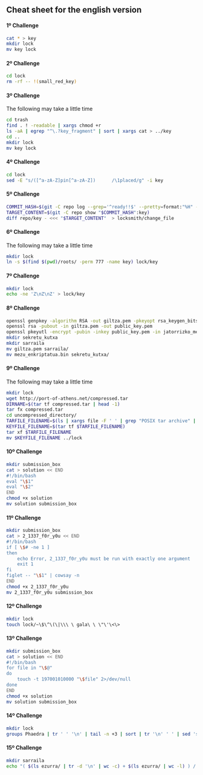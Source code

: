 ## Cheat sheet for the english version

#### 1º Challenge

```bash
cat * > key
mkdir lock
mv key lock
```

#### 2º Challenge

```bash
cd lock
rm -rf -- !(small_red_key)
```

#### 3º Challenge

The following may take a little time

```bash
cd trash
find . ! -readable | xargs chmod +r
ls -aA | egrep "^\.?key_fragment" | sort | xargs cat > ../key
cd ..
mkdir lock
mv key lock
```

#### 4º Challenge

```bash
cd lock
sed -E "s/([^a-zA-Z]pin[^a-zA-Z])      /\1placed/g" -i key
```

#### 5º Challenge

```bash
COMMIT_HASH=$(git -C repo log --grep='^ready!!$' --pretty=format:"%H" -1)
TARGET_CONTENT=$(git -C repo show "$COMMIT_HASH":key)
diff repo/key - <<< "$TARGET_CONTENT"  > locksmith/change_file
```

#### 6º Challenge

The following may take a little time

```bash
mkdir lock
ln -s $(find $(pwd)/roots/ -perm 777 -name key) lock/key
```

#### 7º Challenge

```bash
mkdir lock
echo -ne 'Z\nZ\nZ' > lock/key
```

#### 8º Challenge

```bash
openssl genpkey -algorithm RSA -out giltza.pem -pkeyopt rsa_keygen_bits:4096
openssl rsa -pubout -in giltza.pem -out public_key.pem
openssl pkeyutl -encrypt -pubin -inkey public_key.pem -in jatorrizko_mezua -out mezu_enkriptatua.bin
mkdir sekretu_kutxa
mkdir sarraila
mv giltza.pem sarraila/
mv mezu_enkriptatua.bin sekretu_kutxa/
```

#### 9º Challenge

The following may take a little time

```bash
mkdir lock
wget http://port-of-athens.net/compressed.tar
DIRNAME=$(tar tf compressed.tar | head -1)
tar fx compressed.tar
cd uncompressed_directory/
TARFILE_FILENAME=$(ls | xargs file -F ' ' | grep "POSIX tar archive" | tr ' ' '\n' | head -1)
KEYFILE_FILENAME=$(tar tf $TARFILE_FILENAME)
tar xf $TARFILE_FILENAME
mv $KEYFILE_FILENAME ../lock
```

#### 10º Challenge

```bash
mkdir submission_box
cat > solution << END
#!/bin/bash
eval "\$1"
eval "\$2"
END
chmod +x solution
mv solution submission_box
```

#### 11º Challenge

```bash
mkdir submission_box
cat > 2_1337_f0r_y0u << END
#!/bin/bash
if [ \$# -ne 1 ]
then
    echo Error, 2_1337_f0r_y0u must be run with exactly one argument
    exit 1
fi
figlet -- "\$1" | cowsay -n
END
chmod +x 2_1337_f0r_y0u
mv 2_1337_f0r_y0u submission_box
```

#### 12º Challenge

```bash
mkdir lock
touch lock/~\$\^\(\|\\\ \ gala\ \ \"\'\<\>
```

#### 13º Challenge

```bash
mkdir submission_box
cat > solution << END
#!/bin/bash
for file in "\$@"
do
	touch -t 197001010000 "\$file" 2>/dev/null
done
END
chmod +x solution
mv solution submission_box
```

#### 14º Challenge

```bash
mkdir lock 
groups Phaedra | tr ' ' '\n' | tail -n +3 | sort | tr '\n' ' ' | sed 's/ $//' | xargs echo > lock/key
```

#### 15º Challenge

```bash
mkdir sarraila
echo "( $(ls ezurra/ | tr -d '\n' | wc -c) + $(ls ezurra/ | wc -l) ) /  2009" | bc > sarraila/giltza

```
